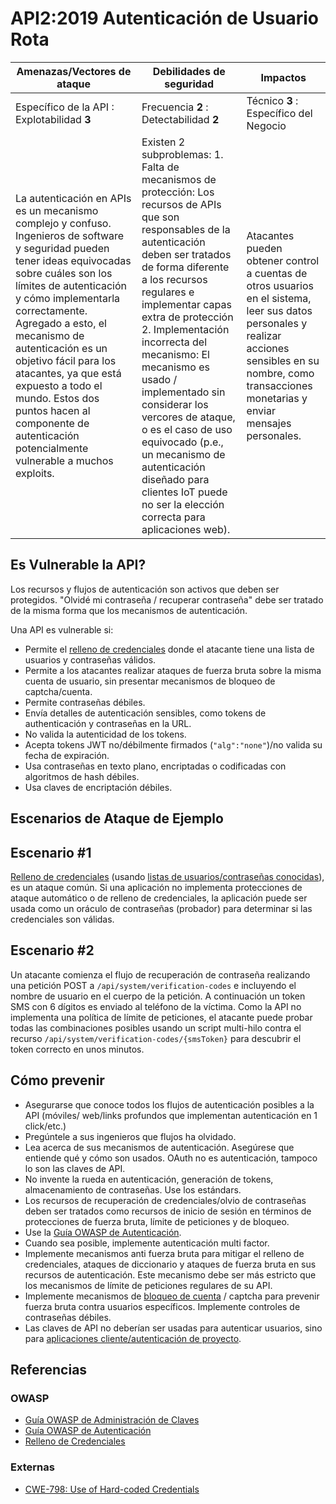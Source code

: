 API2:2019 Autenticación de Usuario Rota
=======================================

| Amenazas/Vectores de ataque | Debilidades de seguridad | Impactos |
| - | - | - |
| Específico de la API : Explotabilidad **3** | Frecuencia **2** : Detectabilidad **2** | Técnico **3** : Específico del Negocio |
| La autenticación en APIs es un mecanismo complejo y confuso. Ingenieros de software y seguridad pueden tener ideas equivocadas sobre cuáles son los límites de autenticación y cómo implementarla correctamente. Agregado a esto, el mecanismo de autenticación es un objetivo fácil para los atacantes, ya que está expuesto a todo el mundo. Estos dos puntos hacen al componente de autenticación potencialmente vulnerable a muchos exploits. | Existen 2 subproblemas: 1. Falta de mecanismos de protección: Los recursos de APIs que son responsables de la autenticación deben ser tratados de forma diferente a los recursos regulares e implementar capas extra de protección 2. Implementación incorrecta del mecanismo: El mecanismo es usado / implementado sin considerar los vercores de ataque, o es el caso de uso equivocado (p.e., un mecanismo de autenticación diseñado para clientes IoT puede no ser la elección correcta para aplicaciones web). | Atacantes pueden obtener control a cuentas de otros usuarios en el sistema, leer sus datos personales y realizar acciones sensibles en su nombre, como transacciones monetarias y enviar mensajes personales. |

## Es Vulnerable la API?

Los recursos y flujos de autenticación son activos que deben ser protegidos. "Olvidé mi contraseña / recuperar contraseña" debe ser tratado de la misma forma que los mecanismos de autenticación.

Una API es vulnerable si:
* Permite el [relleno de credenciales][1] donde el atacante tiene una lista de usuarios y contraseñas válidos.
* Permite a los atacantes realizar ataques de fuerza bruta sobre la misma cuenta de usuario, sin presentar mecanismos de bloqueo de captcha/cuenta.
* Permite contraseñas débiles.
* Envía detalles de autenticación sensibles, como tokens de authenticación y contraseñas en la URL.
* No valida la autenticidad de los tokens.
* Acepta tokens JWT no/débilmente firmados (`"alg":"none"`)/no valida su fecha de expiración.
* Usa contraseñas en texto plano, encriptadas o codificadas con algoritmos de hash débiles.
* Usa claves de encriptación débiles.

## Escenarios de Ataque de Ejemplo

## Escenario #1

[Relleno de credenciales][1] (usando [listas de usuarios/contraseñas conocidas][2]), es un ataque común. 
Si una aplicación no implementa protecciones de ataque automático o de relleno de credenciales, 
la aplicación puede ser usada como un oráculo de contraseñas (probador) para determinar si las credenciales son válidas.

## Escenario #2

Un atacante comienza el flujo de recuperación de contraseña realizando una petición POST a `/api/system/verification-codes`
e incluyendo el nombre de usuario en el cuerpo de la petición. 
A continuación un token SMS con 6 dígitos es enviado al teléfono de la víctima. 
Como la API no implementa una política de límite de peticiones, el atacante puede probar todas las combinaciones posibles usando 
un script multi-hilo contra el recurso `/api/system/verification-codes/{smsToken}` para descubrir el token correcto en unos minutos.

## Cómo prevenir

* Asegurarse que conoce todos los flujos de autenticación posibles a la API (móviles/
  web/links profundos que implementan autenticación en 1 click/etc.)
* Pregúntele a sus ingenieros que flujos ha olvidado.
* Lea acerca de sus mecanismos de autenticación. Asegúrese que entiende qué y cómo son usados. 
  OAuth no es autenticación, tampoco lo son las claves de API.
* No invente la rueda en autenticación, generación de tokens, almacenamiento de contraseñas. Use los estándars.
* Los recursos de recuperación de credenciales/olvio de contraseñas deben ser tratados como recursos de 
  inicio de sesión en términos de protecciones de fuerza bruta, límite de peticiones y de bloqueo.
* Use la [Guía OWASP de Autenticación][3].
* Cuando sea posible, implemente autenticación multi factor.
* Implemente mecanismos anti fuerza bruta para mitigar el relleno de credenciales, ataques de diccionario y 
  ataques de fuerza bruta en sus recursos de autenticación.
  Este mecanismo debe ser más estricto que los mecanismos de límite de peticiones regulares de su API.
* Implemente mecanismos de [bloqueo de cuenta][4] / captcha para prevenir fuerza bruta contra usuarios específicos. 
  Implemente controles de contraseñas débiles.
* Las claves de API no deberían ser usadas para autenticar usuarios, sino para [aplicaciones cliente/autenticación de proyecto][5].

## Referencias

### OWASP

* [Guía OWASP de Administración de Claves][6]
* [Guía OWASP de Autenticación][3]
* [Relleno de Credenciales][1]

### Externas

* [CWE-798: Use of Hard-coded Credentials][7]

[1]: https://www.owasp.org/index.php/Credential_stuffing
[2]: https://github.com/danielmiessler/SecLists
[3]: https://cheatsheetseries.owasp.org/cheatsheets/Authentication_Cheat_Sheet.html
[4]: https://www.owasp.org/index.php/Testing_for_Weak_lock_out_mechanism_(OTG-AUTHN-003)
[5]: https://cloud.google.com/endpoints/docs/openapi/when-why-api-key
[6]: https://www.owasp.org/index.php/Key_Management_Cheat_Sheet
[7]: https://cwe.mitre.org/data/definitions/798.html
